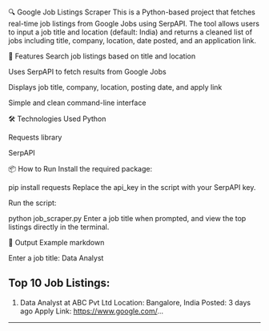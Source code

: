 🔍 Google Job Listings Scraper
This is a Python-based project that fetches real-time job listings from Google Jobs using SerpAPI. The tool allows users to input a job title and location (default: India) and returns a cleaned list of jobs including title, company, location, date posted, and an application link.

🚀 Features
Search job listings based on title and location

Uses SerpAPI to fetch results from Google Jobs

Displays job title, company, location, posting date, and apply link

Simple and clean command-line interface

🛠️ Technologies Used
Python

Requests library

SerpAPI

📦 How to Run
Install the required package:

pip install requests
Replace the api_key in the script with your SerpAPI key.

Run the script:


python job_scraper.py
Enter a job title when prompted, and view the top listings directly in the terminal.

📌 Output Example
markdown

Enter a job title: Data Analyst

Top 10 Job Listings:
--------------------------------------------------
1. Data Analyst at ABC Pvt Ltd
   Location: Bangalore, India
   Posted: 3 days ago
   Apply Link: https://www.google.com/...
--------------------------------------------------
